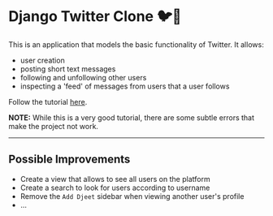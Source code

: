 # Django Twitter Clone 🐦🐍

This is an application that models the basic functionality of Twitter.
It allows:

* user creation
* posting short text messages
* following and unfollowing other users
* inspecting a 'feed' of messages from users that a user follows

Follow the tutorial [here](https://ahackersday.com/blog/djitter-how-to-build-a-twitter-clone-using-django-2-0/).

**NOTE:** While this is a very good tutorial, there are some subtle
errors that make the project not work.

---

## Possible Improvements

* Create a view that allows to see all users on the platform
* Create a search to look for users according to username
* Remove the `Add Djeet` sidebar when viewing another user's profile
* ...
